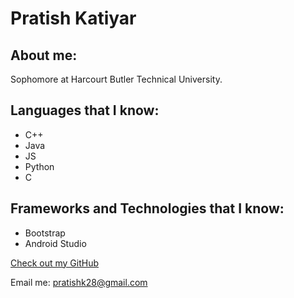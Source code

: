 # Pratish Katiyar


## About me:

Sophomore at Harcourt Butler Technical University.


## Languages that I know:

- C++
- Java
- JS
- Python
- C


## Frameworks and Technologies that I know:

- Bootstrap
- Android Studio

[Check out my GitHub](https://github.com/shanuk28)

Email me: pratishk28@gmail.com
